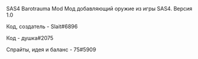 SAS4 Barotrauma Mod
Мод добавляющий оружие из игры SAS4.
Версия 1.0

Код, создатель - Slait#6896

Код - душка#2075

Спрайты, идея и баланс - 75#5909

